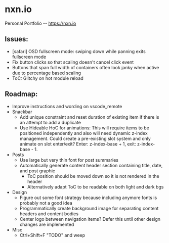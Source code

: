 # nxn.io
Personal Portfolio -- https://nxn.io

## Issues:
-   [safari] OSD fullscreen mode: swiping down while panning exits fullscreen mode
-   Fix button clicks so that scaling doesn't cancel click event
-   Buttons that span full width of containers often look janky when active due to percentage based scaling
-   ToC: Glitchy on hot module reload

## Roadmap:
-   Improve instructions and wording on vscode_remote
-   Snackbar
    -   Add unique constraint and reset duration of existing item if there is an attempt to add a duplicate
    -   Use Hideable HoC for animations: This will require items to be positioned independently and also will need 
        dynamic z-index management. Could create a pre-existing slot system and only animate on slot enter/exit? Enter:
        z-index-base + 1, exit: z-index-base - 1.
-   Posts
    -   Use large but very thin font for post summaries
    -   Automatically generate content header section containing title, date, and post graphic
        -   ToC position should be moved down so it is not rendered in the header
        -   Alternatively adapt ToC to be readable on both light and dark bgs
-   Design
    -   Figure out some font strategy because including anymore fonts is probably not a good idea
    -   Programmatically create background image for separating content headers and content bodies
    -   Center logo between navigation items? Defer this until other design changes are implemented
-   Misc
    -   Ctrl+Shift+F "TODO" and weep
